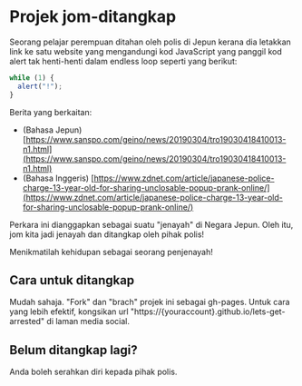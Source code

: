 # Projek jom-ditangkap

Seorang pelajar perempuan ditahan oleh polis di Jepun kerana dia letakkan link ke satu website yang mengandungi 
kod JavaScript yang panggil kod alert tak henti-henti dalam endless loop seperti yang berikut:

```js
while (1) {
  alert("!");
}
```

Berita yang berkaitan:

- (Bahasa Jepun) [https://www.sanspo.com/geino/news/20190304/tro19030418410013-n1.html](https://www.sanspo.com/geino/news/20190304/tro19030418410013-n1.html)
- (Bahasa Inggeris) [https://www.zdnet.com/article/japanese-police-charge-13-year-old-for-sharing-unclosable-popup-prank-online/](https://www.zdnet.com/article/japanese-police-charge-13-year-old-for-sharing-unclosable-popup-prank-online/)

Perkara ini dianggapkan sebagai suatu "jenayah" di Negara Jepun. Oleh itu, jom kita jadi jenayah dan ditangkap oleh pihak polis!

Menikmatilah kehidupan sebagai seorang penjenayah!

## Cara untuk ditangkap

Mudah sahaja. "Fork" dan "brach" projek ini sebagai gh-pages. Untuk cara yang lebih efektif, kongsikan url "https://{youraccount}.github.io/lets-get-arrested" di laman media social.

## Belum ditangkap lagi?

Anda boleh serahkan diri kepada pihak polis.
